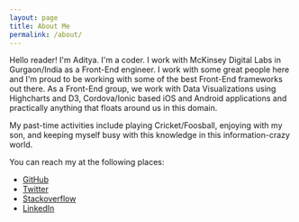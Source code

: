 ```yaml
---
layout: page
title: About Me
permalink: /about/
---
```


Hello reader!
I'm Aditya. I'm a coder. I work with McKinsey Digital Labs in Gurgaon/India as a Front-End engineer. I work with some great people here and I'm proud to be working with some of the best Front-End frameworks out there. As a Front-End group, we work with Data Visualizations using Highcharts and D3, Cordova/Ionic based iOS and Android applications and practically anything that floats around us in this domain.

My past-time activities include playing Cricket/Foosball, enjoying with my son, and keeping myself busy with this knowledge in this information-crazy world.

You can reach my at the following places:

* [GitHub](github.com/adityadineshsaxena)
* [Twitter](http://twitter.com/adityasaxena)
* [Stackoverflow](http://stackoverflow.com/users/880372/adityasaxena)
* [LinkedIn](in.linkedin.com/in/adityasaxena)
